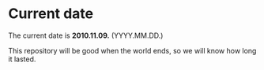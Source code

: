 # Current date

The current date is **2010.11.09.** (YYYY.MM.DD.)

This repository will be good when the world ends, so we will know how long it lasted.